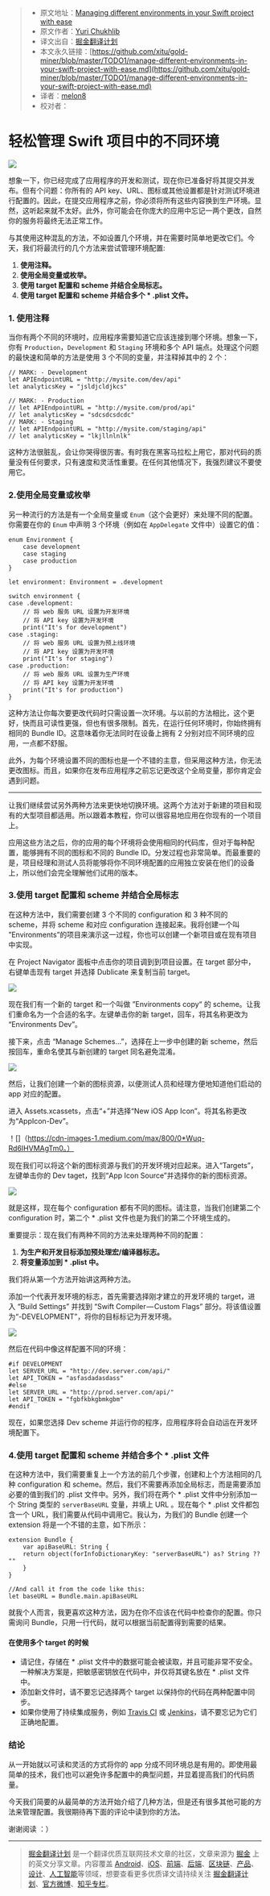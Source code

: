 > * 原文地址：[Managing different environments in your Swift project with ease](https://medium.com/flawless-app-stories/manage-different-environments-in-your-swift-project-with-ease-659f7f3fb1a6)
> * 原文作者：[Yuri Chukhlib](https://medium.com/@YuriD4?source=post_header_lockup)
> * 译文出自：[掘金翻译计划](https://github.com/xitu/gold-miner)
> * 本文永久链接：[https://github.com/xitu/gold-miner/blob/master/TODO1/manage-different-environments-in-your-swift-project-with-ease.md](https://github.com/xitu/gold-miner/blob/master/TODO1/manage-different-environments-in-your-swift-project-with-ease.md)
> * 译者：[melon8](https://github.com/melon8)
> * 校对者：

# 轻松管理 Swift 项目中的不同环境

![](https://cdn-images-1.medium.com/max/2000/1*Rk8JulyapCiTCUtLsnsEcQ.png)

想象一下，你已经完成了应用程序的开发和测试，现在你已准备好将其提交并发布。但有个问题：你所有的 API key、URL、图标或其他设置都是针对测试环境进行配置的。因此，在提交应用程序之前，你必须将所有这些内容换到生产环境。显然，这听起来就不太好。此外，你可能会在你庞大的应用中忘记一两个更改，自然你的服务将最终无法正常工作。

与其使用这种混乱的方法，不如设置几个环境，并在需要时简单地更改它们。今天，我们将最流行的几个方法来尝试管理环境配置:

1. **使用注释。**
2. **使用全局变量或枚举。**
3. **使用 target 配置和 scheme 并结合全局标志。**
4. **使用 target 配置和 scheme 并结合多个 * .plist 文件。**

### 1. 使用注释

当你有两个不同的环境时，应用程序需要知道它应该连接到哪个环境。想象一下，你有 `Production`，`Development` 和 `Staging` 环境和多个 API 端点。处理这个问题的最快速和简单的方法是使用 3 个不同的变量，并注释掉其中的 2 个：

```
// MARK: - Development
let APIEndpointURL = "http://mysite.com/dev/api"
let analyticsKey = "jsldjcldjkcs"

// MARK: - Production
// let APIEndpointURL = "http://mysite.com/prod/api"
// let analyticsKey = "sdcsdcsdcdc"
// MARK: - Staging
// let APIEndpointURL = "http://mysite.com/staging/api"
// let analyticsKey = "lkjllnlnlk"
```

这种方法很脏乱，会让你哭得很厉害。有时我在黑客马拉松上用它，那对代码的质量没有任何要求，只有速度和灵活性重要。在任何其他情况下，我强烈建议不要使用它。

### 2.使用全局变量或枚举

另一种流行的方法是有一个全局变量或 `Enum`（这个会更好）来处理不同的配置。你需要在你的 `Enum` 中声明 3 个环境（例如在 `AppDelegate` 文件中）设置它的值：

```
enum Environment {
    case development
    case staging 
    case production
}
 
let environment: Environment = .development
 
switch environment {
case .development:
    // 将 web 服务 URL 设置为开发环境
    // 将 API key 设置为开发环境
    print("It's for development")
case .staging:
    // 将 web 服务 URL 设置为预上线环境
    // 将 API key 设置为开发环境
    print("It's for staging")
case .production:
    // 将 web 服务 URL 设置为生产环境
    // 将 API key 设置为开发环境
    print("It's for production")
}
```

这种方法让你每次要更改代码时只需设置一次环境。与以前的方法相比，这个更好，快而且可读性更强，但也有很多限制。首先，在运行任何环境时，你始终拥有相同的 Bundle ID。这意味着你无法同时在设备上拥有 2 分别对应不同环境的应用，一点都不舒服。

此外，为每个环境设置不同的图标也是一个不错的主意，但采用这种方法，你无法更改图标。而且，如果你在发布应用程序之前忘记更改这个全局变量，那你肯定会遇到问题。

* * *

让我们继续尝试另外两种方法来更快地切换环境。这两个方法对于新建的项目和现有的大型项目都适用。所以跟着本教程，你可以很容易地应用在你现有的一个项目上。

应用这些方法之后，你的应用的每个环境将会使用相同的代码库，但对于每种配置，能够拥有不同的图标和不同的 Bundle ID。分发过程也非常简单。而最重要的是，项目经理和测试人员将能够将你不同环境配置的应用独立安装在他们的设备上，所以他们会完全理解他们试用的版本。

### 3.使用 target 配置和 scheme 并结合全局标志

在这种方法中，我们需要创建 3 个不同的 configuration 和 3 种不同的 scheme，并将 scheme 和对应 configuration 连接起来。我将创建一个叫 ”Environments”的项目来演示这一过程，你也可以创建一个新项目或在现有项目中实现。

在 Project Navigator 面板中点击你的项目调到到项目设置。在 target 部分中，右键单击现有 target 并选择 Dublicate 来复制当前 target。

![](https://cdn-images-1.medium.com/max/800/0*kJt7iX0pJ_OCbYH7.)

现在我们有一个新的 target 和一个叫做 ”Environments copy“ 的 scheme。让我们重命名为一个合适的名字。左键单击你的新 target，回车，将其名称更改为 “Environments Dev”。

接下来，点击 “Manage Schemes…”，选择在上一步中创建的新 scheme，然后按回车，重命名使其与新创建的 target 同名避免混淆。

![](https://cdn-images-1.medium.com/max/800/0*pAV3RMB8AJBsTIgL.)

然后，让我们创建一个新的图标资源，以便测试人员和经理方便地知道他们启动的 app 对应的配置。

进入 Assets.xcassets，点击“+”并选择“New iOS App Icon”。将其名称更改为“AppIcon-Dev”。

！[]（https://cdn-images-1.medium.com/max/800/0*Wuq-Rd6IHVMAgTm0。）

现在我们可以将这个新的图标资源与我们的开发环境对应起来。进入“Targets”，左键单击你的 Dev taget，找到“App Icon Source”并选择你的新的图标资源。

![](https://cdn-images-1.medium.com/max/800/0*LyxuDi3gg8Ca69p7.)

就是这样，现在每个 configuration 都有不同的图标。请注意，当我们创建第二个 configuration 时，第二个 * .plist 文件也是为我们的第二个环境生成的。

重要提示：现在我们有两种不同的方法来处理两种不同的配置：

1. **为生产和开发目标添加预处理宏/编译器标志。**
2. **将变量添加到 * .plist 中。**

我们将从第一个方法开始讲这两种方法。

添加一个代表开发环境的标志，首先需要选择刚才建立的开发环境的 target，进入 “Build Settings” 并找到 “Swift Compiler — Custom Flags” 部分。将该值设置为“-DEVELOPMENT”，将你的目标标记为开发环境。

![](https://cdn-images-1.medium.com/max/800/0*Henhnxiv07NEtDkk.)

然后在代码中像这样配置不同的环境：

```
#if DEVELOPMENT
let SERVER_URL = "http://dev.server.com/api/"
let API_TOKEN = "asfasdadasdass"
#else
let SERVER_URL = "http://prod.server.com/api/"
let API_TOKEN = "fgbfkbkgbmkgbm"
#endif
```

现在，如果您选择 Dev scheme 并运行你的程序，应用程序将会自动运在开发环境配置下。

### 4.使用 target 配置和 scheme 并结合多个 * .plist 文件

在这种方法中，我们需要重复上一个方法的前几个步骤，创建和上个方法相同的几种 configuration 和 scheme。然后，我们不需要再添加全局标志，而是需要添加必要的值到我们的 .plist 文件中。另外，我们将在两个 * .plist 文件中分别添加一个 String 类型的 `serverBaseURL` 变量，并填上 URL 。现在每个 * .plist 文件都包含一个 URL，我们需要从代码中调用它。我认为，为我们的 Bundle 创建一个 extension 将是一个不错的主意，如下所示：

```
extension Bundle {
    var apiBaseURL: String {
	return object(forInfoDictionaryKey: "serverBaseURL") as? String ?? ""
    }
}

//And call it from the code like this:
let baseURL = Bundle.main.apiBaseURL
```

就我个人而言，我更喜欢这种方法，因为在你不应该在代码中检查你的配置。你只需询问 Bundle，只用一行代码，就可以根据当前配置得到需要的结果。

#### 在使用多个 target 的时候

*   请记住，存储在 * .plist 文件中的数据可能会被读取，并且可能非常不安全。一种解决方案是，把敏感密钥放在代码中，并仅将其键名放在 * .plist 文件中。
*   添加新文件时，请不要忘记选择两个 target 以保持你的代码在两种配置中同步。
*   如果你使用了持续集成服务，例如 [Travis CI](https://travis-ci.org/) 或 [Jenkins](https://jenkins-ci.org/)，请不要忘记为它们正确地配置。

### 结论

从一开始就以可读和灵活的方式将你的 app 分成不同环境总是有用的。即使用最简单的技术，我们也可以避免许多配置中的典型问题，并显着提高我们的代码质量。

今天我们简要的从最简单的方法开始介绍了几种方法，但是还有很多其他可能的方法来管理配置。我很期待再下面的评论中读到你的方法。

谢谢阅读 ：）


---

> [掘金翻译计划](https://github.com/xitu/gold-miner) 是一个翻译优质互联网技术文章的社区，文章来源为 [掘金](https://juejin.im) 上的英文分享文章。内容覆盖 [Android](https://github.com/xitu/gold-miner#android)、[iOS](https://github.com/xitu/gold-miner#ios)、[前端](https://github.com/xitu/gold-miner#前端)、[后端](https://github.com/xitu/gold-miner#后端)、[区块链](https://github.com/xitu/gold-miner#区块链)、[产品](https://github.com/xitu/gold-miner#产品)、[设计](https://github.com/xitu/gold-miner#设计)、[人工智能](https://github.com/xitu/gold-miner#人工智能)等领域，想要查看更多优质译文请持续关注 [掘金翻译计划](https://github.com/xitu/gold-miner)、[官方微博](http://weibo.com/juejinfanyi)、[知乎专栏](https://zhuanlan.zhihu.com/juejinfanyi)。
